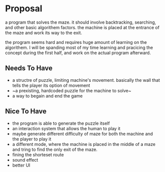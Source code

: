 # Proposal 
a program that solves the maze. it should involve backtracking,
searching, and other basic algorithem factors. the machine is 
placed at the entrance of the maze and work its way to the exit.

the program seems hard and requires huge amount of learning on the 
algorithem. I will be spanding most of my time learning and 
pracicing the concept during the first half, and work on the actual
program afterward.

## Needs To Have
- a structre of puzzle, limiting machine's movement. basically
    the wall that tells the player its option of movement
- ~a prexisting, hardcoded puzzle for the machine to solve~
- a way to begain and end the game

## Nice To Have
- the program is able to generate the puzzle itself
- an interaction system that allows the human to play it
- maybe generate different difficulty of maze for both the machine 
    and the player to play it
- a different mode, where the machine is placed in the middle 
    of a maze and tring to find the only exit of the maze.
- fining the shorteset route
- sound effect
- better UI
